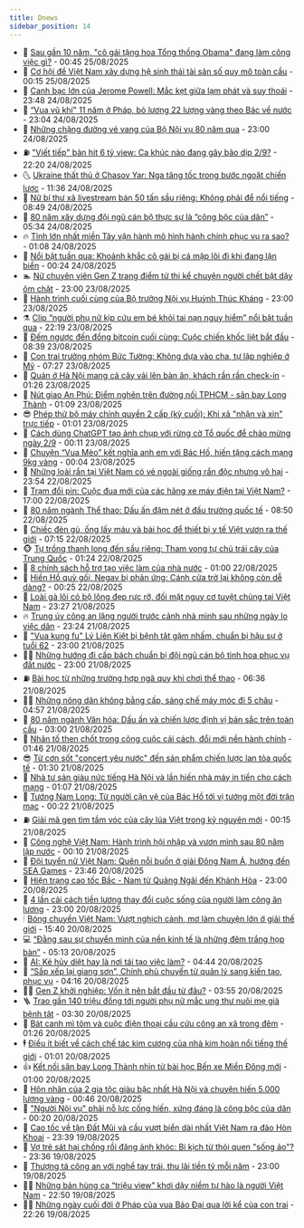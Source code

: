 ```yaml
---
title: Dnews
sidebar_position: 14
---
```


<!-- dantri-dnews:START -->
- 🤠 [Sau gần 10 năm, &quot;cô gái tặng hoa Tổng thống Obama&quot; đang làm công việc gì?](https://dantri.com.vn/lao-dong-viec-lam/sau-gan-10-nam-co-gai-tang-hoa-tong-thong-obama-dang-lam-cong-viec-gi-20250824140838571.htm) - 00:45 25/08/2025
- 🌈 [Cơ hội để Việt Nam xây dựng hệ sinh thái tài sản số quy mô toàn cầu](https://dantri.com.vn/cong-nghe/co-hoi-de-viet-nam-xay-dung-he-sinh-thai-tai-san-so-quy-mo-toan-cau-20250824130248279.htm) - 00:15 25/08/2025
- 🐎 [Canh bạc lớn của Jerome Powell: Mắc kẹt giữa lạm phát và suy thoái](https://dantri.com.vn/kinh-doanh/canh-bac-lon-cua-jerome-powell-mac-ket-giua-lam-phat-va-suy-thoai-20250824220914749.htm) - 23:48 24/08/2025
- 👹 [“Vua vũ khí&quot; 11 năm ở Pháp, bỏ lương 22 lượng vàng theo Bác về nước](https://dantri.com.vn/doi-song/vua-vu-khi-11-nam-o-phap-bo-luong-22-luong-vang-theo-bac-ve-nuoc-20250823234026712.htm) - 23:04 24/08/2025
- 🫶 [Những chặng đường vẻ vang của Bộ Nội vụ 80 năm qua](https://dantri.com.vn/noi-vu/nhung-chang-duong-ve-vang-cua-bo-noi-vu-80-nam-qua-20250821072745758.htm) - 23:00 24/08/2025
- ⛽️ [&quot;Viết tiếp&quot; bản hit 6 tỷ view: Ca khúc nào đang gây bão dịp 2/9?](https://dantri.com.vn/giai-tri/viet-tiep-ban-hit-6-ty-view-ca-khuc-nao-dang-gay-bao-dip-29-20250817015322316.htm) - 22:20 24/08/2025
- 🌜 [Ukraine thất thủ ở Chasov Yar: Nga tăng tốc trong bước ngoặt chiến lược](https://dantri.com.vn/the-gioi/ukraine-that-thu-o-chasov-yar-nga-tang-toc-trong-buoc-ngoat-chien-luoc-20250803122045726.htm) - 11:36 24/08/2025
- 💪 [Nữ bí thư xã livestream bán 50 tấn sầu riêng: Không phải để nổi tiếng](https://dantri.com.vn/noi-vu/nu-bi-thu-xa-livestream-ban-50-tan-sau-rieng-khong-phai-de-noi-tieng-20250824145032605.htm) - 08:49 24/08/2025
- 🎊 [80 năm xây dựng đội ngũ cán bộ thực sự là “công bộc của dân”](https://dantri.com.vn/noi-vu/80-nam-xay-dung-doi-ngu-can-bo-thuc-su-la-cong-boc-cua-dan-20250823124828851.htm) - 05:34 24/08/2025
- 🔥 [Tỉnh lớn nhất miền Tây vận hành mô hình hành chính phục vụ ra sao?](https://dantri.com.vn/noi-vu/tinh-lon-nhat-mien-tay-van-hanh-mo-hinh-hanh-chinh-phuc-vu-ra-sao-20250821182821026.htm) - 01:08 24/08/2025
- 👀 [Nổi bật tuần qua: Khoảnh khắc cô gái bị cá mập lôi đi khi đang lặn biển](https://dantri.com.vn/khoa-hoc/noi-bat-tuan-qua-khoanh-khac-co-gai-bi-ca-map-loi-di-khi-dang-lan-bien-20250824061406660.htm) - 00:24 24/08/2025
- 🏊 [Nữ chuyên viên Gen Z trang điểm tử thi kể chuyện người chết bật dậy ôm chặt](https://dantri.com.vn/lao-dong-viec-lam/nu-chuyen-vien-gen-z-trang-diem-tu-thi-ke-chuyen-nguoi-chet-bat-day-om-chat-20250822173814563.htm) - 23:00 23/08/2025
- 🥸 [Hành trình cuối cùng của Bộ trưởng Nội vụ Huỳnh Thúc Kháng](https://dantri.com.vn/noi-vu/hanh-trinh-cuoi-cung-cua-bo-truong-noi-vu-huynh-thuc-khang-20250818234724714.htm) - 23:00 23/08/2025
- ⚗️ [Clip “người phụ nữ kịp cứu em bé khỏi tai nạn nguy hiểm” nổi bật tuần qua](https://dantri.com.vn/cong-nghe/clip-nguoi-phu-nu-kip-cuu-em-be-khoi-tai-nan-nguy-hiem-noi-bat-tuan-qua-20250824033117758.htm) - 22:19 23/08/2025
- 🐲 [Đếm ngược đến đồng bitcoin cuối cùng: Cuộc chiến khốc liệt bắt đầu](https://dantri.com.vn/kinh-doanh/dem-nguoc-den-dong-bitcoin-cuoi-cung-cuoc-chien-khoc-liet-bat-dau-20250823130635738.htm) - 08:39 23/08/2025
- 🌁 [Con trai trưởng nhóm Bức Tường: Không dựa vào cha, tự lập nghiệp ở Mỹ](https://dantri.com.vn/giai-tri/con-trai-truong-nhom-buc-tuong-khong-dua-vao-cha-tu-lap-nghiep-o-my-20250821185500423.htm) - 07:27 23/08/2025
- 🧐 [Quán ở Hà Nội mang cả cây vải lên bàn ăn, khách rần rần check-in](https://dantri.com.vn/du-lich/quan-o-ha-noi-mang-ca-cay-vai-len-ban-an-khach-ran-ran-check-in-20250822210416201.htm) - 01:26 23/08/2025
- 👹 [Nút giao An Phú: Điểm nghẽn trên đường nối TPHCM - sân bay Long Thành](https://dantri.com.vn/xa-hoi/nut-giao-an-phu-diem-nghen-tren-duong-noi-tphcm-san-bay-long-thanh-20250822165455669.htm) - 01:09 23/08/2025
- 😎 [Phép thử bộ máy chính quyền 2 cấp &lpar;kỳ cuối&rpar;: Khi xã &quot;nhận và xin&quot; trực tiếp](https://dantri.com.vn/noi-vu/phep-thu-bo-may-chinh-quyen-2-cap-ky-cuoi-khi-xa-nhan-va-xin-truc-tiep-20250823073237702.htm) - 01:01 23/08/2025
- 🤭 [Cách dùng ChatGPT tạo ảnh chụp với rừng cờ Tổ quốc để chào mừng ngày 2/9](https://dantri.com.vn/cong-nghe/cach-dung-chatgpt-tao-anh-chup-voi-rung-co-to-quoc-de-chao-mung-ngay-29-20250823032515820.htm) - 00:11 23/08/2025
- 🦣 [Chuyện “Vua Mèo” kết nghĩa anh em với Bác Hồ, hiến tặng cách mạng 9kg vàng](https://dantri.com.vn/doi-song/chuyen-vua-meo-ket-nghia-anh-em-voi-bac-ho-hien-tang-cach-mang-9kg-vang-20250810103335954.htm) - 00:04 23/08/2025
- 🙉 [Những loài rắn tại Việt Nam có vẻ ngoài giống rắn độc nhưng vô hại](https://dantri.com.vn/khoa-hoc/nhung-loai-ran-tai-viet-nam-co-ve-ngoai-giong-ran-doc-nhung-vo-hai-20250823043807893.htm) - 23:54 22/08/2025
- 🗽 [Trạm đổi pin: Cuộc đua mới của các hãng xe máy điện tại Việt Nam?](https://dantri.com.vn/o-to-xe-may/tram-doi-pin-cuoc-dua-moi-cua-cac-hang-xe-may-dien-tai-viet-nam-20250822155338620.htm) - 17:00 22/08/2025
- 🐻 [80 năm ngành Thể thao: Dấu ấn đậm nét ở đấu trường quốc tế](https://dantri.com.vn/the-thao/80-nam-nganh-the-thao-dau-an-dam-net-o-dau-truong-quoc-te-20250821234358609.htm) - 08:50 22/08/2025
- 🫣 [Chiếc đèn gù, ống lấy máu và bài học để thiết bị y tế Việt vươn ra thế giới](https://dantri.com.vn/suc-khoe/chiec-den-gu-ong-lay-mau-va-bai-hoc-de-thiet-bi-y-te-viet-vuon-ra-the-gioi-20250821145701272.htm) - 07:15 22/08/2025
- 🐵 [Tự trồng thanh long đến sầu riêng: Tham vọng tự chủ trái cây của Trung Quốc](https://dantri.com.vn/kinh-doanh/tu-trong-thanh-long-den-sau-rieng-tham-vong-tu-chu-trai-cay-cua-trung-quoc-20250818005718684.htm) - 01:24 22/08/2025
- 🥷 [8 chính sách hỗ trợ tạo việc làm của nhà nước](https://dantri.com.vn/lao-dong-viec-lam/8-chinh-sach-ho-tro-tao-viec-lam-cua-nha-nuoc-20250820131341953.htm) - 01:00 22/08/2025
- 🐻 [Hiền Hồ quỳ gối, Negav bị phản ứng: Cánh cửa trở lại không còn dễ dàng?](https://dantri.com.vn/giai-tri/hien-ho-quy-goi-negav-bi-phan-ung-canh-cua-tro-lai-khong-con-de-dang-20250819211212265.htm) - 00:25 22/08/2025
- 🥸 [Loài gà lôi có bộ lông đẹp rực rỡ, đối mặt nguy cơ tuyệt chủng tại Việt Nam](https://dantri.com.vn/khoa-hoc/loai-ga-loi-co-bo-long-dep-ruc-ro-doi-mat-nguy-co-tuyet-chung-tai-viet-nam-20250822021100976.htm) - 23:27 21/08/2025
- 🔥 [Trung úy công an lặng người trước cảnh nhà mình sau những ngày lo việc dân](https://dantri.com.vn/xa-hoi/trung-uy-cong-an-lang-nguoi-truoc-canh-nha-minh-sau-nhung-ngay-lo-viec-dan-20250821170011358.htm) - 23:24 21/08/2025
- 🥰 [&quot;Vua kung fu&quot; Lý Liên Kiệt bị bệnh tật gặm nhấm, chuẩn bị hậu sự ở tuổi 62](https://dantri.com.vn/giai-tri/vua-kung-fu-ly-lien-kiet-bi-benh-tat-gam-nham-chuan-bi-hau-su-o-tuoi-62-20250820180227466.htm) - 23:00 21/08/2025
- 👨‍🏫 [Những hướng đi cấp bách chuẩn bị đội ngũ cán bộ tinh hoa phục vụ đất nước](https://dantri.com.vn/noi-vu/nhung-huong-di-cap-bach-chuan-bi-doi-ngu-can-bo-tinh-hoa-phuc-vu-dat-nuoc-20250809181324917.htm) - 23:00 21/08/2025
- ⛽️ [Bài học từ những trường hợp ngã quỵ khi chơi thể thao](https://dantri.com.vn/suc-khoe/bai-hoc-tu-nhung-truong-hop-nga-quy-khi-choi-the-thao-20250821111453762.htm) - 06:36 21/08/2025
- 🧑‍💻 [Những nông dân không bằng cấp, sáng chế máy móc đi 5 châu](https://dantri.com.vn/khoa-hoc/nhung-nong-dan-khong-bang-cap-sang-che-may-moc-di-5-chau-20250821114640272.htm) - 04:57 21/08/2025
- 💪 [80 năm ngành Văn hóa: Dấu ấn và chiến lược định vị bản sắc trên toàn cầu](https://dantri.com.vn/giai-tri/80-nam-nganh-van-hoa-dau-an-va-chien-luoc-dinh-vi-ban-sac-tren-toan-cau-20241101062943614.htm) - 03:00 21/08/2025
- 🔭 [Nhân tố then chốt trong công cuộc cải cách, đổi mới nền hành chính](https://dantri.com.vn/noi-vu/nhan-to-then-chot-trong-cong-cuoc-cai-cach-doi-moi-nen-hanh-chinh-20250820215117574.htm) - 01:46 21/08/2025
- 😎 [Từ cơn sốt &quot;concert yêu nước&quot; đến sản phẩm chiến lược lan tỏa quốc tế](https://dantri.com.vn/giai-tri/tu-con-sot-concert-yeu-nuoc-den-san-pham-chien-luoc-lan-toa-quoc-te-20250820014003339.htm) - 01:30 21/08/2025
- 🦩 [Nhà tư sản giàu nức tiếng Hà Nội và lần hiến nhà máy in tiền cho cách mạng](https://dantri.com.vn/doi-song/nha-tu-san-giau-nuc-tieng-ha-noi-va-lan-hien-nha-may-in-tien-cho-cach-mang-20250817114842485.htm) - 01:07 21/08/2025
- 🐻 [Tướng Nam Long: Từ người cận vệ của Bác Hồ tới vị tướng một đời trận mạc](https://dantri.com.vn/khoa-hoc/tuong-nam-long-tu-nguoi-can-ve-cua-bac-ho-toi-vi-tuong-mot-doi-tran-mac-20250820220347803.htm) - 00:22 21/08/2025
- ⛽️ [Giải mã gen tìm tầm vóc của cây lúa Việt trong kỷ nguyên mới](https://dantri.com.vn/khoa-hoc/giai-ma-gen-tim-tam-voc-cua-cay-lua-viet-trong-ky-nguyen-moi-20250820180514423.htm) - 00:15 21/08/2025
- 📝 [Công nghệ Việt Nam: Hành trình hội nhập và vươn mình sau 80 năm lập nước](https://dantri.com.vn/cong-nghe/cong-nghe-viet-nam-hanh-trinh-hoi-nhap-va-vuon-minh-sau-80-nam-lap-nuoc-20250821013603847.htm) - 00:10 21/08/2025
- 💯 [Đội tuyển nữ Việt Nam: Quên nỗi buồn ở giải Đông Nam Á, hướng đến SEA Games](https://dantri.com.vn/the-thao/doi-tuyen-nu-viet-nam-quen-noi-buon-o-giai-dong-nam-a-huong-den-sea-games-20250820230423139.htm) - 23:46 20/08/2025
- 🤠 [Hiện trạng cao tốc Bắc - Nam từ Quảng Ngãi đến Khánh Hòa](https://dantri.com.vn/xa-hoi/hien-trang-cao-toc-bac-nam-tu-quang-ngai-den-khanh-hoa-20250820064424870.htm) - 23:00 20/08/2025
- 🧐 [4 lần cải cách tiền lương thay đổi cuộc sống của người làm công ăn lương](https://dantri.com.vn/noi-vu/4-lan-cai-cach-tien-luong-thay-doi-cuoc-song-cua-nguoi-lam-cong-an-luong-20250819175157933.htm) - 23:00 20/08/2025
- 🕯 [Bóng chuyền Việt Nam: Vượt nghịch cảnh, mơ làm chuyện lớn ở giải thế giới](https://dantri.com.vn/the-thao/bong-chuyen-viet-nam-vuot-nghich-canh-mo-lam-chuyen-lon-o-giai-the-gioi-20250820143046347.htm) - 15:40 20/08/2025
- 💻 [“Đằng sau sự chuyển mình của nền kinh tế là những đêm trắng họp bàn”](https://dantri.com.vn/xa-hoi/dang-sau-su-chuyen-minh-cua-nen-kinh-te-la-nhung-dem-trang-hop-ban-20250820120356984.htm) - 05:13 20/08/2025
- 🌋 [AI: Kẻ hủy diệt hay là nơi tái tạo việc làm?](https://dantri.com.vn/kinh-doanh/ai-ke-huy-diet-hay-la-noi-tai-tao-viec-lam-20250820113007216.htm) - 04:44 20/08/2025
- 🤖 [“Sắp xếp lại giang sơn”, Chính phủ chuyển từ quản lý sang kiến tạo, phục vụ](https://dantri.com.vn/xa-hoi/sap-xep-lai-giang-son-chinh-phu-chuyen-tu-quan-ly-sang-kien-tao-phuc-vu-20250820110301920.htm) - 04:16 20/08/2025
- 🧑‍💻 [Gen Z khởi nghiệp: Vốn ít nên bắt đầu từ đâu?](https://dantri.com.vn/kinh-doanh/gen-z-khoi-nghiep-von-it-nen-bat-dau-tu-dau-20250804180659429.htm) - 03:55 20/08/2025
- 🪜 [Trao gần 140 triệu đồng tới người phụ nữ mắc ung thư nuôi mẹ già bệnh tật](https://dantri.com.vn/tam-long-nhan-ai/trao-gan-140-trieu-dong-toi-nguoi-phu-nu-mac-ung-thu-nuoi-me-gia-benh-tat-20250819194017605.htm) - 03:30 20/08/2025
- 🚀 [Bát canh mì tôm và cuộc điện thoại cầu cứu công an xã trong đêm](https://dantri.com.vn/xa-hoi/bat-canh-mi-tom-va-cuoc-dien-thoai-cau-cuu-cong-an-xa-trong-dem-20250820075133194.htm) - 01:26 20/08/2025
- 🕴 [Điều ít biết về cách chế tác kim cương của nhà kim hoàn nổi tiếng thế giới](https://dantri.com.vn/giai-tri/dieu-it-biet-ve-cach-che-tac-kim-cuong-cua-nha-kim-hoan-noi-tieng-the-gioi-20250816183513246.htm) - 01:01 20/08/2025
- 👍 [Kết nối sân bay Long Thành nhìn từ bài học Bến xe Miền Đông mới](https://dantri.com.vn/xa-hoi/ket-noi-san-bay-long-thanh-nhin-tu-bai-hoc-ben-xe-mien-dong-moi-20250816174545042.htm) - 01:00 20/08/2025
- 🥳 [Hôn nhân của 2 gia tộc giàu bậc nhất Hà Nội và chuyện hiến 5.000 lượng vàng](https://dantri.com.vn/doi-song/hon-nhan-cua-2-gia-toc-giau-bac-nhat-ha-noi-va-chuyen-hien-5000-luong-vang-20250818095642768.htm) - 00:46 20/08/2025
- 🥳 [&quot;Người Nội vụ&quot; phải nỗ lực cống hiến, xứng đáng là công bộc của dân](https://dantri.com.vn/noi-vu/nguoi-noi-vu-phai-no-luc-cong-hien-xung-dang-la-cong-boc-cua-dan-20250819103528948.htm) - 00:20 20/08/2025
- 🦩 [Cao tốc về tận Đất Mũi và cầu vượt biển dài nhất Việt Nam ra đảo Hòn Khoai](https://dantri.com.vn/xa-hoi/cao-toc-ve-tan-dat-mui-va-cau-vuot-bien-dai-nhat-viet-nam-ra-dao-hon-khoai-20250820005342578.htm) - 23:39 19/08/2025
- 🗽 [Vợ trẻ sát hại chồng rồi đăng ảnh khóc: Bi kịch từ thói quen &quot;sống ảo&quot;?](https://dantri.com.vn/doi-song/vo-tre-sat-hai-chong-roi-dang-anh-khoc-bi-kich-tu-thoi-quen-song-ao-20250819172635258.htm) - 23:36 19/08/2025
- 🤖 [Thượng tá công an với nghề tay trái, thu lãi tiền tỷ mỗi năm](https://dantri.com.vn/lao-dong-viec-lam/thuong-ta-cong-an-voi-nghe-tay-trai-thu-lai-tien-ty-moi-nam-20250819154905086.htm) - 23:00 19/08/2025
- 🧑‍🏫 [Những bản hùng ca “triệu view” khơi dậy niềm tự hào là người Việt Nam](https://dantri.com.vn/giai-tri/nhung-ban-hung-ca-trieu-view-khoi-day-niem-tu-hao-la-nguoi-viet-nam-20250818121950841.htm) - 22:50 19/08/2025
- 👨‍🏫 [Những ngày cuối đời ở Pháp của vua Bảo Đại qua lời kể của con trai](https://dantri.com.vn/doi-song/nhung-ngay-cuoi-doi-o-phap-cua-vua-bao-dai-qua-loi-ke-cua-con-trai-20250818011922269.htm) - 22:26 19/08/2025<!-- dantri-dnews:END -->
